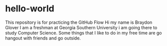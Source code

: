 # hello-world
This repository is for practicing the GitHub Flow
Hi my name is Braydon Glover I am a freshman at Georgia Southern University i am going there to study Computer Science. Some things that I like to do in my free time are go hangout with friends and go outside.
